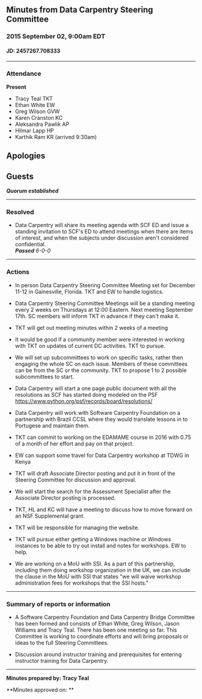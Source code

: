 ## Minutes from Data Carpentry Steering Committee
### 2015 September 02, 9:00am EDT
#### JD: 2457267.708333

---

### Attendance
**Present**
- Tracy Teal TKT
- Ethan White EW
- Greg Wilson GVW
- Karen Cranston KC
- Aleksandra Pawlik AP
- Hilmar Lapp HP
- Karthik Ram KR (arrived 9:30am)

**Apologies**
-

**Guests**
-

_**Quorum established**_

---

### Resolved

- Data Carpentry will share its meeting agenda with SCF ED and issue a standing invitation to SCF's ED to attend meetings when there are items of interest, and when the subjects under discussion aren't considered confidential.  
_**Passed** 6-0-0_

---

### Actions
- In person Data Carpentry Steering Committee Meeting set for December 11-12 in
Gainesville, Florida. TKT and EW to handle logistics.

- Data Carpentry Steering Committee Meetings will be a standing meeting every
2 weeks on Thursdays at 12:00 Eastern. Next meeting September 17th. SC members
will inform TKT in advance if they can't make it.

- TKT will get out meeting minutes within 2 weeks of a meeting

- It would be good if a community member were interested in working with TKT
on updates of current DC activities. TKT to pursue.

- We will set up subcommittees to work on specific tasks, rather then engaging
the whole SC on each issue. Members of these committees can be from the SC
or the community. TKT to propose 1 to 2 possible subcommittees to start.

- Data Carpentry will start a one page public document with all the resolutions
as SCF has started doing modeled on the PSF https://www.python.org/psf/records/board/resolutions/

- Data Carpentry will work with Software Carpentry Foundation on a partnership with
Brazil CCSL where they would translate lessons in to Portugese and maintain them.  

- TKT can commit to working on the EDAMAME course in 2016 with 0.75 of a month
of her effort and pay on that project.

- EW can support some travel for Data Carpentry workshop at TDWG in Kenya

- TKT will draft Associate Director posting and put it in front of the Steering
Committee for discussion and approval.

- We will start the search for the Assessment Specialist after the Associate Director
posting is processed.

- TKT, HL and KC will have a meeting to discuss how to move forward on an NSF
Supplemental grant.

- TKT will be responsible for managing the website.

- TKT will pursue either getting a Windows machine or Windows instances to
be able to try out install and notes for workshops. EW to help.

- We are working on a MoU with SSI. As a part of this partnership, including them
doing workshop organization in the
UK, we can include the clause in the MoU with SSI that states
"we will waive workshop administration fees for workshops that the SSI hosts."

---

### Summary of	reports	or information

- A Software Carpentry Foundation and Data Carpentry Bridge Committee has been
formed and consists of Ethan White, Greg Wilson, Jason Williams and Tracy Teal.
There has been one meeting so far. This Committee is working to coordinate
efforts and will bring proposals or ideas to the full Steering Committees.

- Discussion around instructor training and prerequisites for entering instructor
training for Data Carpentry.

---

**Minutes prepared by: Tracy Teal**

**Minutes approved on: **
